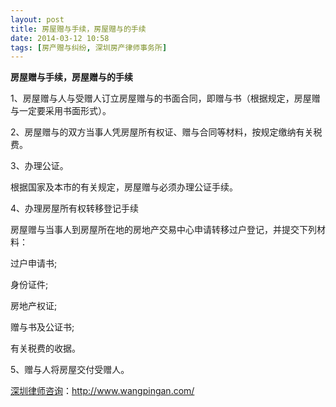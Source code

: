 ```yaml
---
layout: post
title: 房屋赠与手续，房屋赠与的手续
date: 2014-03-12 10:58
tags: [房产赠与纠纷, 深圳房产律师事务所]
---
```

<strong>房屋赠与手续，房屋赠与的手续</strong>

1、房屋赠与人与受赠人订立房屋赠与的书面合同，即赠与书（根据规定，房屋赠与一定要采用书面形式）。

2、房屋赠与的双方当事人凭房屋所有权证、赠与合同等材料，按规定缴纳有关税费。

3、办理公证。

根据国家及本市的有关规定，房屋赠与必须办理公证手续。

4、办理房屋所有权转移登记手续

房屋赠与当事人到房屋所在地的房地产交易中心申请转移过户登记，并提交下列材料：

过户申请书;

身份证件;

房地产权证;

赠与书及公证书;

有关税费的收据。

5、赠与人将房屋交付受赠人。

<a href="http://www.wangpingan.com/">深圳律师咨询</a>：<a href="http://www.wangpingan.com/">http://www.wangpingan.com/</a>


